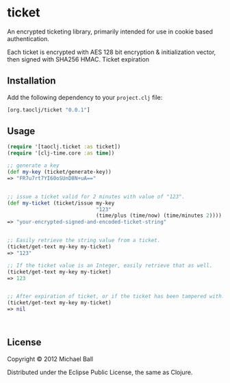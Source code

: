 # ticket

An encrypted ticketing library, primarily intended for use in cookie based authentication.

Each ticket is encrypted with AES 128 bit encryption & initialization vector, then signed with SHA256 HMAC. Ticket expiration 

## Installation

Add the following dependency to your `project.clj` file:

```clojure
[org.taoclj/ticket "0.0.1"]
```


## Usage

```clojure
(require '[taoclj.ticket :as ticket])
(require '[clj-time.core :as time])

;; generate a key
(def my-key (ticket/generate-key))
=> "FR7u7rt7YI60oSUnD8N+uA=="


;; issue a ticket valid for 2 minutes with value of "123".
(def my-ticket (ticket/issue my-key 
                             "123" 
                             (time/plus (time/now) (time/minutes 2))))
=> "your-encrypted-signed-and-encoded-ticket-string"


;; Easily retrieve the string value from a ticket. 
(ticket/get-text my-key my-ticket)
=> "123"

;; If the ticket value is an Integer, easily retrieve that as well. 
(ticket/get-text my-key my-ticket)
=> 123


;; After expiration of ticket, or if the ticket has been tampered with...
(ticket/get-text my-key my-ticket)
=> nil




```






## License

Copyright © 2012 Michael Ball

Distributed under the Eclipse Public License, the same as Clojure.